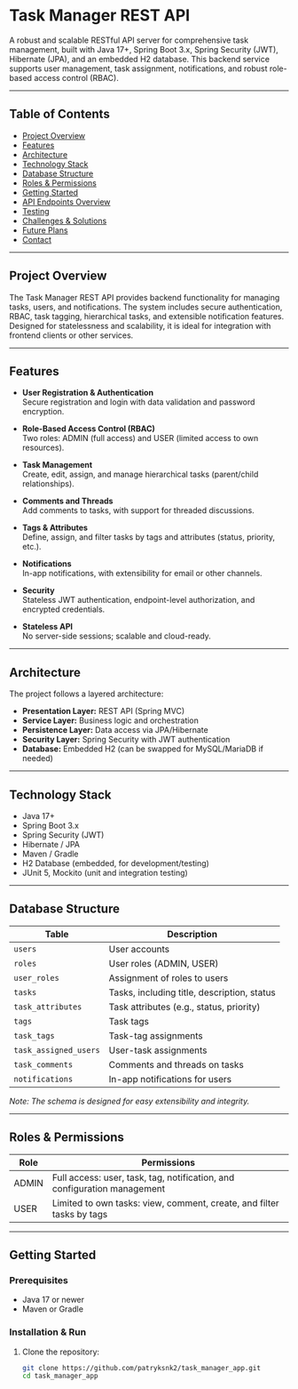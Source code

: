 # Task Manager REST API

A robust and scalable RESTful API server for comprehensive task management, built with Java 17+, Spring Boot 3.x, Spring Security (JWT), Hibernate (JPA), and an embedded H2 database. This backend service supports user management, task assignment, notifications, and robust role-based access control (RBAC).

---

## Table of Contents

- [Project Overview](#project-overview)  
- [Features](#features)  
- [Architecture](#architecture)  
- [Technology Stack](#technology-stack)  
- [Database Structure](#database-structure)  
- [Roles & Permissions](#roles--permissions)  
- [Getting Started](#getting-started)  
- [API Endpoints Overview](#api-endpoints-overview)  
- [Testing](#testing)  
- [Challenges & Solutions](#challenges--solutions)  
- [Future Plans](#future-plans)  
- [Contact](#contact)  

---

## Project Overview

The Task Manager REST API provides backend functionality for managing tasks, users, and notifications. The system includes secure authentication, RBAC, task tagging, hierarchical tasks, and extensible notification features. Designed for statelessness and scalability, it is ideal for integration with frontend clients or other services.

---

## Features

- **User Registration & Authentication**  
  Secure registration and login with data validation and password encryption.

- **Role-Based Access Control (RBAC)**  
  Two roles: ADMIN (full access) and USER (limited access to own resources).

- **Task Management**  
  Create, edit, assign, and manage hierarchical tasks (parent/child relationships).

- **Comments and Threads**  
  Add comments to tasks, with support for threaded discussions.

- **Tags & Attributes**  
  Define, assign, and filter tasks by tags and attributes (status, priority, etc.).

- **Notifications**  
  In-app notifications, with extensibility for email or other channels.

- **Security**  
  Stateless JWT authentication, endpoint-level authorization, and encrypted credentials.

- **Stateless API**  
  No server-side sessions; scalable and cloud-ready.

---

## Architecture

The project follows a layered architecture:

- **Presentation Layer:** REST API (Spring MVC)  
- **Service Layer:** Business logic and orchestration  
- **Persistence Layer:** Data access via JPA/Hibernate  
- **Security Layer:** Spring Security with JWT authentication  
- **Database:** Embedded H2 (can be swapped for MySQL/MariaDB if needed)

---

## Technology Stack

- Java 17+  
- Spring Boot 3.x  
- Spring Security (JWT)  
- Hibernate / JPA  
- Maven / Gradle  
- H2 Database (embedded, for development/testing)  
- JUnit 5, Mockito (unit and integration testing)

---

## Database Structure

| Table                | Description                                         |
|----------------------|-----------------------------------------------------|
| `users`              | User accounts                                       |
| `roles`              | User roles (ADMIN, USER)                            |
| `user_roles`         | Assignment of roles to users                        |
| `tasks`              | Tasks, including title, description, status        |
| `task_attributes`    | Task attributes (e.g., status, priority)            |
| `tags`               | Task tags                                          |
| `task_tags`          | Task-tag assignments                               |
| `task_assigned_users`| User-task assignments                              |
| `task_comments`      | Comments and threads on tasks                        |
| `notifications`      | In-app notifications for users                       |

*Note: The schema is designed for easy extensibility and integrity.*

---

## Roles & Permissions

| Role  | Permissions                                                  |
|-------|--------------------------------------------------------------|
| ADMIN | Full access: user, task, tag, notification, and configuration management |
| USER  | Limited to own tasks: view, comment, create, and filter tasks by tags |

---

## Getting Started

### Prerequisites

- Java 17 or newer  
- Maven or Gradle  

### Installation & Run

1. Clone the repository:  
   ```bash
   git clone https://github.com/patryksnk2/task_manager_app.git
   cd task_manager_app
